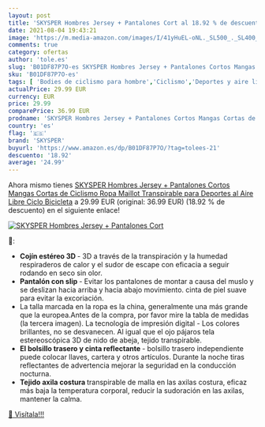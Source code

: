 ```yaml
---
layout: post
title: 'SKYSPER Hombres Jersey + Pantalones Cort al 18.92 % de descuento'
date: 2021-08-04 19:43:21
image: 'https://m.media-amazon.com/images/I/41yHuEL-oNL._SL500_._SL400_.jpg'
comments: true
category: ofertas
author: 'tole.es'
slug: 'B01DF87P7O-es SKYSPER Hombres Jersey + Pantalones Cortos Mangas Cortas...'
sku: 'B01DF87P7O-es'
tags: [ 'Bodies de ciclismo para hombre','Ciclismo','Deportes y aire libre','Ropa de ciclismo','Ropa de ciclismo para hombre','Ropa y equipo para deportes','bicicleta','skysper', ]
actualPrice: 29.99 EUR
currency: EUR
price: 29.99
comparePrice: 36.99 EUR
prodname: 'SKYSPER Hombres Jersey + Pantalones Cortos Mangas Cortas de Ciclismo Ropa Maillot Transpirable para Deportes al Aire Libre Ciclo Bicicleta'
country: 'es'
flag: '🇪🇸'
brand: 'SKYSPER'
buyurl: 'https://www.amazon.es/dp/B01DF87P7O/?tag=tolees-21'
descuento: '18.92'
average: '24.99'
---
```


Ahora mismo tienes [SKYSPER Hombres Jersey + Pantalones Cortos Mangas Cortas de Ciclismo Ropa Maillot Transpirable para Deportes al Aire Libre Ciclo Bicicleta](https://www.amazon.es/dp/B01DF87P7O/?tag=tolees-21) a 29.99 EUR (original: 36.99 EUR) (18.92 %  de descuento) en el siguiente enlace!

[![SKYSPER Hombres Jersey + Pantalones Cort](https://m.media-amazon.com/images/I/41yHuEL-oNL._SL500_._SL400_.jpg)](https://www.amazon.es/dp/B01DF87P7O/?tag=tolees-21)

🔎:

- <b> Cojín estéreo 3D </b> - 3D a través de la transpiración y la humedad respiraderos de calor y el sudor de escape con eficacia a seguir rodando en seco sin olor.
- <b> Pantalón con slip </b> - Evitar los pantalones de montar a causa del muslo y se deslizan hacia arriba y hacia abajo movimiento. cinta de piel suave para evitar la excoriación.
- La talla marcada en la ropa es la china, generalmente una más grande que la europea.Antes de la compra, por favor mire la tabla de medidas (la tercera imagen). La tecnología de impresión digital - Los colores brillantes, no se desvanecen. Al igual que el ojo pájaros tela estereoscópica 3D de nido de abeja, tejido transpirable.
- <b> El bolsillo trasero y cinta reflectante </b> - bolsillo trasero independiente puede colocar llaves, cartera y otros artículos. Durante la noche tiras reflectantes de advertencia mejorar la seguridad en la conducción nocturna.
- <b> Tejido axila costura </b>transpirable de malla en las axilas costura, eficaz más baja la temperatura corporal, reducir la sudoración en las axilas, mantener la calma.

[🛒 Visítala!!!](https://www.amazon.es/dp/B01DF87P7O/?tag=tolees-21)

